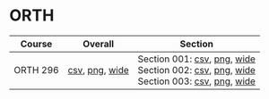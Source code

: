 # ORTH

| Course | Overall | Section |
| ------ | ------- | ------- |
| ORTH 296 | [csv](https://github.com/UCSD-Historical-Enrollment-Data/2025Fall/blob/main/overall/ORTH%20296.csv), [png](https://raw.githubusercontent.com/UCSD-Historical-Enrollment-Data/2025Fall/main/plot_overall/ORTH%20296.png), [wide](https://raw.githubusercontent.com/UCSD-Historical-Enrollment-Data/2025Fall/main/plot_overall_wide/ORTH%20296.png) | Section 001: [csv](https://github.com/UCSD-Historical-Enrollment-Data/2025Fall/blob/main/section/ORTH%20296_001.csv), [png](https://raw.githubusercontent.com/UCSD-Historical-Enrollment-Data/2025Fall/main/plot_section/ORTH%20296_001.png), [wide](https://raw.githubusercontent.com/UCSD-Historical-Enrollment-Data/2025Fall/main/plot_section_wide/ORTH%20296_001.png)<br>Section 002: [csv](https://github.com/UCSD-Historical-Enrollment-Data/2025Fall/blob/main/section/ORTH%20296_002.csv), [png](https://raw.githubusercontent.com/UCSD-Historical-Enrollment-Data/2025Fall/main/plot_section/ORTH%20296_002.png), [wide](https://raw.githubusercontent.com/UCSD-Historical-Enrollment-Data/2025Fall/main/plot_section_wide/ORTH%20296_002.png)<br>Section 003: [csv](https://github.com/UCSD-Historical-Enrollment-Data/2025Fall/blob/main/section/ORTH%20296_003.csv), [png](https://raw.githubusercontent.com/UCSD-Historical-Enrollment-Data/2025Fall/main/plot_section/ORTH%20296_003.png), [wide](https://raw.githubusercontent.com/UCSD-Historical-Enrollment-Data/2025Fall/main/plot_section_wide/ORTH%20296_003.png) |
